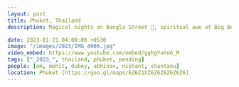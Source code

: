 ```yaml
---
layout: post
title: Phuket, Thailand
description: Magical nights on Bangla Street 👙, spiritual awe at Big Buddha 🏰, encounters with live tigers 🐅, exhilarating go-kart 🏎️ races, majestic elephant safari 🐘, and musical 🎷stroll down Old Town Road. 🎉✨🌃

date: 2023-01-21 04:00:00 +0530
image: "/images/2023/IMG_4906.jpg"
video_embed: https://www.youtube.com/embed/gghgYaYeG_M
tags: ["_2023_", thailand, phuket, pending]
people: [om, mohit, dubey, abhinav, nishant, shantanu]
location: Phuket [https://goo.gl/maps/6Z6Z1XZ6Z6Z6Z6Z6Z6]
---
```

